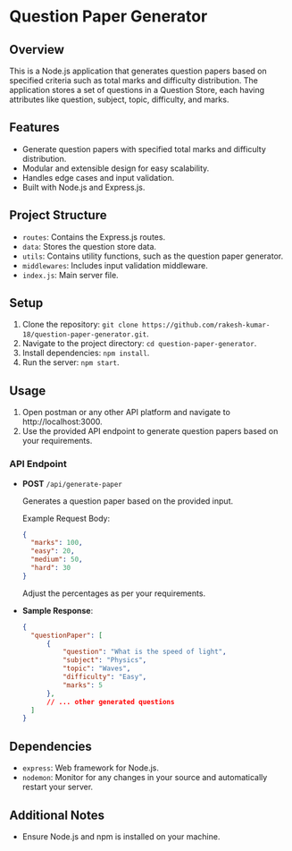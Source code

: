 # Question Paper Generator

## Overview

This is a Node.js application that generates question papers based on specified criteria such as total marks and difficulty distribution. The application stores a set of questions in a Question Store, each having attributes like question, subject, topic, difficulty, and marks.

## Features

- Generate question papers with specified total marks and difficulty distribution.
- Modular and extensible design for easy scalability.
- Handles edge cases and input validation.
- Built with Node.js and Express.js.

## Project Structure

- `routes`: Contains the Express.js routes.
- `data`: Stores the question store data.
- `utils`: Contains utility functions, such as the question paper generator.
- `middlewares`: Includes input validation middleware.
- `index.js`: Main server file.

## Setup

1. Clone the repository: `git clone https://github.com/rakesh-kumar-18/question-paper-generator.git`.
2. Navigate to the project directory: `cd question-paper-generator`.
3. Install dependencies: `npm install`.
4. Run the server: `npm start`.

## Usage
1. Open postman or any other API platform and navigate to http://localhost:3000.
2. Use the provided API endpoint to generate question papers based on your requirements.

### API Endpoint

- **POST** `/api/generate-paper`

  Generates a question paper based on the provided input.

  Example Request Body:

  ```json
  {
    "marks": 100,
    "easy": 20,
    "medium": 50,
    "hard": 30
  }
  ```
  Adjust the percentages as per your requirements.
  
- **Sample Response**:

  ```json
  {
    "questionPaper": [
        {
            "question": "What is the speed of light",
            "subject": "Physics",
            "topic": "Waves",
            "difficulty": "Easy",
            "marks": 5
        },
        // ... other generated questions
    ]
  }
  ```

## Dependencies

- `express`: Web framework for Node.js.
- `nodemon`: Monitor for any changes in your source and automatically restart your server.

## Additional Notes

- Ensure Node.js and npm is installed on your machine.
